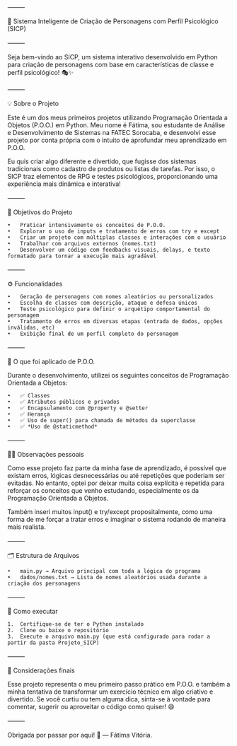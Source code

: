 ⸻

🧠 Sistema Inteligente de Criação de Personagens com Perfil Psicológico (SICP)

⸻ 

Seja bem-vindo ao SICP, um sistema interativo desenvolvido em Python para criação de personagens com base em características de classe e perfil psicológico! 🎭✨

⸻

💡 Sobre o Projeto


Este é um dos meus primeiros projetos utilizando Programação Orientada a Objetos (P.O.O.) em Python. Meu nome é Fátima, sou estudante de Análise e Desenvolvimento de Sistemas na FATEC Sorocaba, e desenvolvi esse projeto por conta própria com o intuito de aprofundar meu aprendizado em P.O.O.

Eu quis criar algo diferente e divertido, que fugisse dos sistemas tradicionais como cadastro de produtos ou listas de tarefas. Por isso, o SICP traz elementos de RPG e testes psicológicos, proporcionando uma experiência mais dinâmica e interativa!

⸻

🎯 Objetivos do Projeto

	•	Praticar intensivamente os conceitos de P.O.O.
	•	Explorar o uso de inputs e tratamento de erros com try e except
	•	Criar um projeto com múltiplas classes e interações com o usuário
	•	Trabalhar com arquivos externos (nomes.txt)
	•	Desenvolver um código com feedbacks visuais, delays, e texto formatado para tornar a execução mais agradável

⸻

⚙ Funcionalidades

	•	Geração de personagens com nomes aleatórios ou personalizados
	•	Escolha de classes com descrição, ataque e defesa únicos
	•	Teste psicológico para definir o arquétipo comportamental do personagem
	•	Tratamento de erros em diversas etapas (entrada de dados, opções inválidas, etc)
	•	Exibição final de um perfil completo do personagem

⸻

🧩 O que foi aplicado de P.O.O.

Durante o desenvolvimento, utilizei os seguintes conceitos de Programação Orientada a Objetos:

	•	✅ Classes
	•	✅ Atributos públicos e privados
	•	✅ Encapsulamento com @property e @setter
	•	✅ Herança
	•	✅ Uso de super() para chamada de métodos da superclasse
	•	✅ *Uso de @staticmethod*

⸻

👩‍💻 Observações pessoais

Como esse projeto faz parte da minha fase de aprendizado, é possível que existam erros, lógicas desnecessárias ou até repetições que poderiam ser evitadas. No entanto, optei por deixar muita coisa explícita e repetida para reforçar os conceitos que venho estudando, especialmente os da Programação Orientada a Objetos.

Também inseri muitos input() e try/except propositalmente, como uma forma de me forçar a tratar erros e imaginar o sistema rodando de maneira mais realista.

⸻

🗂 Estrutura de Arquivos

	•	main.py → Arquivo principal com toda a lógica do programa
	•	dados/nomes.txt → Lista de nomes aleatórios usada durante a criação dos personagens

⸻

🚀 Como executar

	1.	Certifique-se de ter o Python instalado
	2.	Clone ou baixe o repositório
	3.	Execute o arquivo main.py (que está configurado para rodar a partir da pasta Projeto_SICP)

⸻

💌 Considerações finais

Esse projeto representa o meu primeiro passo prático em P.O.O. e também a minha tentativa de transformar um exercício técnico em algo criativo e divertido. Se você curtiu ou tem alguma dica, sinta-se à vontade para comentar, sugerir ou aproveitar o código como quiser! 😄

⸻

Obrigada por passar por aqui! 💙
— Fátima Vitória.
